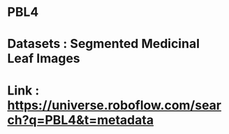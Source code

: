 # PBL4
# Datasets : Segmented Medicinal Leaf Images
# Link : https://universe.roboflow.com/search?q=PBL4&t=metadata
